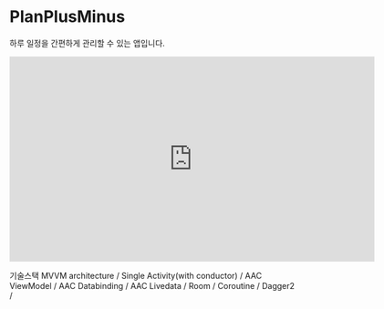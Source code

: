 # PlanPlusMinus
하루 일정을 간편하게 관리할 수 있는 앱입니다.

<iframe width="640" height="360" src="https://www.youtube.com/embed/kTcRRaXV-fg?ecver=1"  
 frameborder="0" allow="autoplay; encrypted-media" allowfullscreen></iframe>  


기술스택
MVVM architecture / Single Activity(with conductor) / AAC ViewModel / AAC Databinding / AAC Livedata / Room / Coroutine / Dagger2 /  
